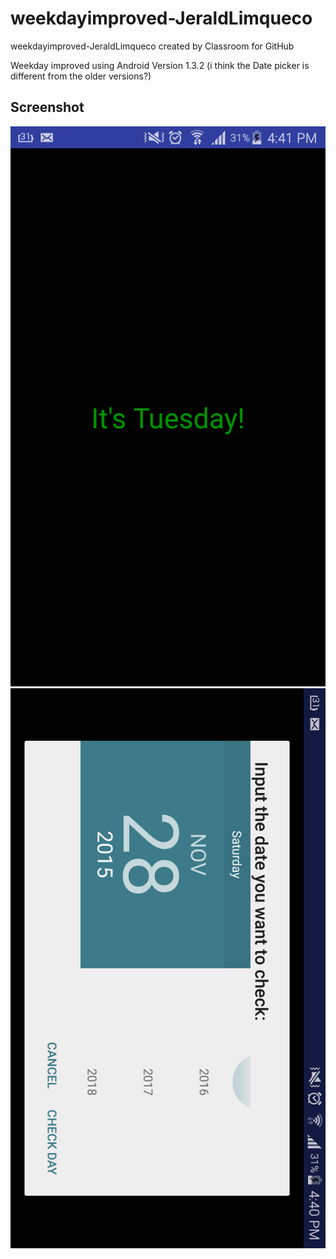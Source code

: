 # weekdayimproved-JeraldLimqueco
weekdayimproved-JeraldLimqueco created by Classroom for GitHub

Weekday improved
using Android Version 1.3.2
(i think the Date picker is different from the older versions?)


Screenshot
-----------
![alt tag](https://github.com/DeLaSalleUniversity-Manila/weekdayimproved-JeraldLimqueco/blob/master/device-2015-11-28-164452.png)
![alt tag](https://github.com/DeLaSalleUniversity-Manila/weekdayimproved-JeraldLimqueco/blob/master/1.png)
